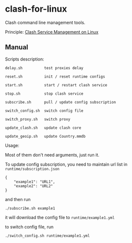 # clash-for-linux

 Clash command line management tools.

Principle: [Clash Service Management on Linux](https://dodowhat.github.io/blog/posts/clash-service-management-on-linux/)

## Manual

Scripts description:

    delay.sh          test proxies delay

    reset.sh          init / reset runtime configs

    start.sh          start / restart clash service

    stop.sh           stop clash service

    subscribe.sh      pull / update config subscription

    switch_config.sh  switch config file

    switch_proxy.sh   switch proxy

    update_clash.sh   update clash core

    update_geoip.sh   update Country.mmdb
    
Usage:

Most of them don't need arguments, just run it.

To update config subscription, you need to maintain url list in `runtime/subscription.json`

    {
        "example1": "URL1",
        "example2": "URL2"
    }
    
and then run

    ./subscribe.sh example1
    
it will download the config file to `runtime/example1.yml`
    
to switch config file, run

    ./switch_config.sh runtime/example1.yml